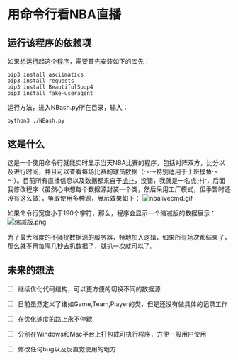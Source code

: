 # 用命令行看NBA直播

## 运行该程序的依赖项
如果想运行起这个程序，需要首先安装如下的库先：
```
pip3 install asciimatics
pip3 install requests
pip3 install BeautifulSoup4
pip3 install fake-useragent
```

运行方法，进入NBash.py所在目录，输入：
```
python3 ./NBash.py
```

## 这是什么
这是一个使用命令行就能实时显示当天NBA比赛的程序，包括对阵双方，比分以及进行时间，并且可以查看每场比赛的球员数据（～～特别适用于上班摸鱼～～）。目前所有直播信息以及数据都来自于[虎扑](https://nba.hupu.com/games)，没错，我就是一名虎扑jr，后面我修改程序（虽然心中想每个数据源封装一个类，然后采用工厂模式，但手暂时还没有这么做），争取使用多种源，展示效果如下：
![nbalivecmd.gif](https://i.loli.net/2019/11/21/JjaGl5nK16dChzS.gif)

如果命令行宽度小于190个字符，那么，程序会显示一个缩减版的数据展示：
![缩减版.png](https://i.loli.net/2019/11/21/VOZv4u8fnPWxtTc.png)

为了最大限度的不骚扰数据源的服务器，特地加入逻辑，如果所有场次都结束了，那么就不再每隔几秒去扒数据了，就扒一次就可以了。

## 未来的想法
- [ ] 继续优化代码结构，可以更方便的切换不同的数据源
- [ ] 目前虽然定义了诸如Game,Team,Player的类，但是还没有做具体的记录工作
- [ ] 在优化速度的路上永不停歇
- [ ] 分别在Windows和Mac平台上打包成可执行程序，方便一般用户使用
- [ ] 修改任何bug以及反直觉使用的地方




